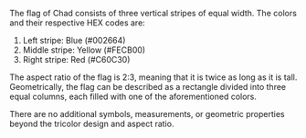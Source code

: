 The flag of Chad consists of three vertical stripes of equal width. The colors and their respective HEX codes are:

1. Left stripe: Blue (#002664)
2. Middle stripe: Yellow (#FECB00)
3. Right stripe: Red (#C60C30)

The aspect ratio of the flag is 2:3, meaning that it is twice as long as it is tall. Geometrically, the flag can be described as a rectangle divided into three equal columns, each filled with one of the aforementioned colors.

There are no additional symbols, measurements, or geometric properties beyond the tricolor design and aspect ratio.